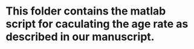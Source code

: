 # This folder contains the matlab script for caculating the age rate as described in our manuscript.
